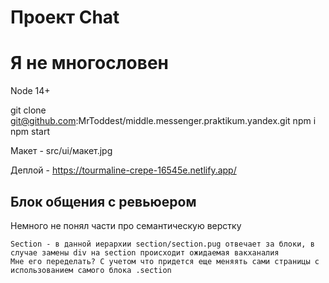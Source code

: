 # Проект Chat
# Я не многословен

Node 14+

git clone git@github.com:MrToddest/middle.messenger.praktikum.yandex.git
npm i
npm start

Макет - src/ui/макет.jpg

Деплой - https://tourmaline-crepe-16545e.netlify.app/

## Блок общения с ревьюером 
Немного не понял части про семантическую верстку

    Section - в данной иерархии section/section.pug отвечает за блоки, в случае замены div на section происходит ожидаемая вакханалия
    Мне его переделать? С учетом что придется еще меняять сами страницы с использованием самого блока .section 